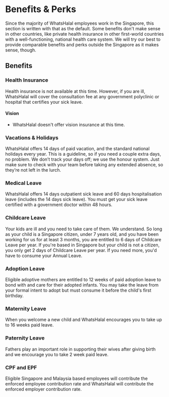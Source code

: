 # Benefits & Perks

Since the majority of WhatsHalal employees work in the Singapore, this section is written with that as the default. Some benefits don't make sense in other countries, like private health insurance in other first-world countries with a well-functioning, national health care system. We will try our best to provide comparable benefits and perks outside the Singapore as it makes sense, though.

## Benefits

### Health Insurance

Health insurance is not available at this time. However, if you are ill, WhatsHalal will cover the consultation fee at any government polyclinic or hospital that certifies your sick leave.

#### Vision

* WhatsHalal doesn't offer vision insurance at this time.

### Vacations & Holidays

WhatsHalal offers 14 days of paid vacation, and the standard national holidays every year. This is a guideline, so if you need a couple extra days, no problem. We don’t track your days off; we use the honour system. Just make sure to check with your team before taking any extended absence, so they’re not left in the lurch.

### Medical Leave

WhatsHalal offers 14 days outpatient sick leave and 60 days hospitalisation leave (includes the 14 days sick leave). You must get your sick leave certified with a government doctor within 48 hours.

### Childcare Leave

Your kids are ill and you need to take care of them. We understand. So long as your child is a Singapore citizen, under 7 years old, and you have been working for us for at least 3 months, you are entitled to 6 days of Childcare Leave per year. If you're based in Singapore but your child is not a citizen, you only get 2 days of Childcare Leave per year. If you need more, you'd have to consume your Annual Leave.

### Adoption Leave

Eligible adoptive mothers are entitled to 12 weeks of paid adoption leave to bond with and care for their adopted infants. You may take the leave from your formal intent to adopt but must consume it before the child's first birthday.

### Maternity Leave

When you welcome a new child and WhatsHalal encourages you to take up to 16 weeks paid leave.

### Paternity Leave

Fathers play an important role in supporting their wives after giving birth and we encourage you to take 2 week paid leave.

### CPF and EPF

Eligible Singapore and Malaysia based employees will contribute the enforced employee contribution rate and WhatsHalal will contribute the enforced employer contribution rate.
